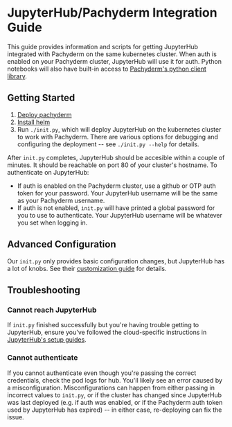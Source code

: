 # JupyterHub/Pachyderm Integration Guide

This guide provides information and scripts for getting JupyterHub integrated with Pachyderm on the same kubernetes cluster. When auth is enabled on your Pachyderm cluster, JupyterHub will use it for auth. Python notebooks will also have built-in access to [Pachyderm's python client library](https://github.com/pachyderm/python-pachyderm).

## Getting Started

1) [Deploy pachyderm](https://docs.pachyderm.com/latest/getting_started/local_installation/)
2) [Install helm](https://helm.sh/docs/using_helm/#installing-helm)
3) Run `./init.py`, which will deploy JupyterHub on the kubernetes cluster to work with Pachyderm. There are various options for debugging and configuring the deployment -- see `./init.py --help` for details.

After `init.py` completes, JupyterHub should be accesible within a couple of minutes. It should be reachable on port 80 of your cluster's hostname. To authenticate on JupyterHub:

- If auth is enabled on the Pachyderm cluster, use a github or OTP auth token for your password. Your JupyterHub username will be the same as your Pachyderm username.
- If auth is not enabled, `init.py` will have printed a global password for you to use to authenticate. Your JupyterHub username will be whatever you set when logging in.

## Advanced Configuration

Our `init.py` only provides basic configuration changes, but JupyterHub has a lot of knobs. See their [customization guide](https://zero-to-jupyterhub.readthedocs.io/en/latest/index.html#customization-guide) for details.

## Troubleshooting

### Cannot reach JupyterHub

If `init.py` finished successfully but you're having trouble getting to JupyterHub, ensure you've followed the cloud-specific instructions in [JupyterHub's setup guides](https://zero-to-jupyterhub.readthedocs.io/en/latest/create-k8s-cluster.html).

### Cannot authenticate

If you cannot authenticate even though you're passing the correct credentials, check the pod logs for hub. You'll likely see an error caused by a misconfiguration. Misconfigurations can happen from either passing in incorrect values to `init.py`, or if the cluster has changed since JupyterHub was last deployed (e.g. if auth was enabled, or if the Pachyderm auth token used by JupyterHub has expired) -- in either case, re-deploying can fix the issue.
